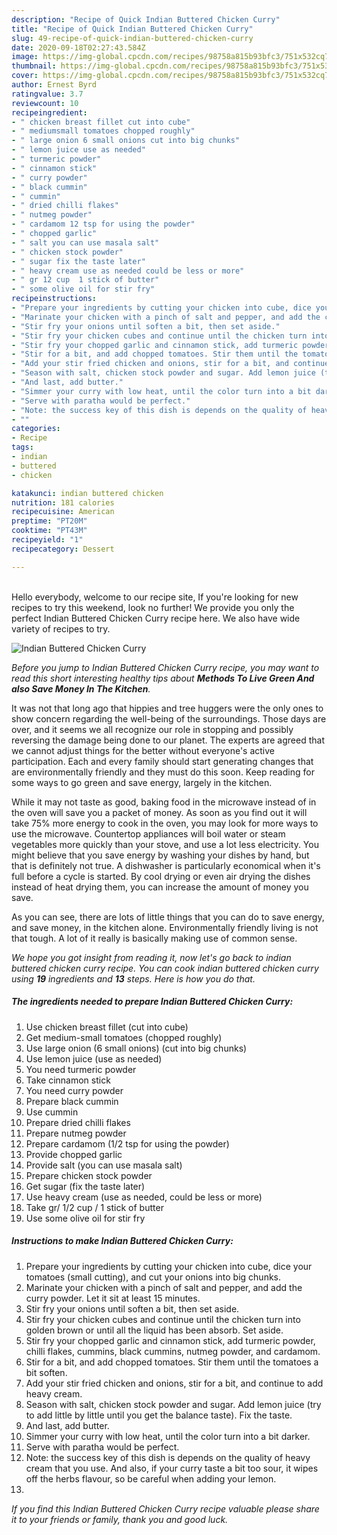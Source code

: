 ```yaml
---
description: "Recipe of Quick Indian Buttered Chicken Curry"
title: "Recipe of Quick Indian Buttered Chicken Curry"
slug: 49-recipe-of-quick-indian-buttered-chicken-curry
date: 2020-09-18T02:27:43.584Z
image: https://img-global.cpcdn.com/recipes/98758a815b93bfc3/751x532cq70/indian-buttered-chicken-curry-recipe-main-photo.jpg
thumbnail: https://img-global.cpcdn.com/recipes/98758a815b93bfc3/751x532cq70/indian-buttered-chicken-curry-recipe-main-photo.jpg
cover: https://img-global.cpcdn.com/recipes/98758a815b93bfc3/751x532cq70/indian-buttered-chicken-curry-recipe-main-photo.jpg
author: Ernest Byrd
ratingvalue: 3.7
reviewcount: 10
recipeingredient:
- " chicken breast fillet cut into cube"
- " mediumsmall tomatoes chopped roughly"
- " large onion 6 small onions cut into big chunks"
- " lemon juice use as needed"
- " turmeric powder"
- " cinnamon stick"
- " curry powder"
- " black cummin"
- " cummin"
- " dried chilli flakes"
- " nutmeg powder"
- " cardamom 12 tsp for using the powder"
- " chopped garlic"
- " salt you can use masala salt"
- " chicken stock powder"
- " sugar fix the taste later"
- " heavy cream use as needed could be less or more"
- " gr 12 cup  1 stick of butter"
- " some olive oil for stir fry"
recipeinstructions:
- "Prepare your ingredients by cutting your chicken into cube, dice your tomatoes (small cutting), and cut your onions into big chunks."
- "Marinate your chicken with a pinch of salt and pepper, and add the curry powder. Let it sit at least 15 minutes."
- "Stir fry your onions until soften a bit, then set aside."
- "Stir fry your chicken cubes and continue until the chicken turn into golden brown or until all the liquid has been absorb. Set aside."
- "Stir fry your chopped garlic and cinnamon stick, add turmeric powder, chilli flakes, cummins, black cummins, nutmeg powder, and cardamom."
- "Stir for a bit, and add chopped tomatoes. Stir them until the tomatoes a bit soften."
- "Add your stir fried chicken and onions, stir for a bit, and continue to add heavy cream."
- "Season with salt, chicken stock powder and sugar. Add lemon juice (try to add little by little until you get the balance taste). Fix the taste."
- "And last, add butter."
- "Simmer your curry with low heat, until the color turn into a bit darker."
- "Serve with paratha would be perfect."
- "Note: the success key of this dish is depends on the quality of heavy cream that you use. And also, if your curry taste a bit too sour, it wipes off the herbs flavour, so be careful when adding your lemon."
- ""
categories:
- Recipe
tags:
- indian
- buttered
- chicken

katakunci: indian buttered chicken 
nutrition: 181 calories
recipecuisine: American
preptime: "PT20M"
cooktime: "PT43M"
recipeyield: "1"
recipecategory: Dessert

---
```

<br>
Hello everybody, welcome to our recipe site, If you're looking for new recipes to try this weekend, look no further! We provide you only the perfect Indian Buttered Chicken Curry recipe here. We also have wide variety of recipes to try.
<br>


![Indian Buttered Chicken Curry](https://img-global.cpcdn.com/recipes/98758a815b93bfc3/751x532cq70/indian-buttered-chicken-curry-recipe-main-photo.jpg)

<i>Before you jump to Indian Buttered Chicken Curry recipe, you may want to read this short interesting healthy tips about 
<strong>Methods To Live Green And also Save Money In The Kitchen</strong>.</i>
</br>

It was not that long ago that hippies and tree huggers were the only ones to show concern regarding the well-being of the surroundings. Those days are over, and it seems we all recognize our role in stopping and possibly reversing the damage being done to our planet. The experts are agreed that we cannot adjust things for the better without everyone's active participation. Each and every family should start generating changes that are environmentally friendly and they must do this soon. Keep reading for some ways to go green and save energy, largely in the kitchen.

While it may not taste as good, baking food in the microwave instead of in the oven will save you a packet of money. As soon as you find out it will take 75% more energy to cook in the oven, you may look for more ways to use the microwave. Countertop appliances will boil water or steam vegetables more quickly than your stove, and use a lot less electricity. You might believe that you save energy by washing your dishes by hand, but that is definitely not true. A dishwasher is particularly economical when it's full before a cycle is started. By cool drying or even air drying the dishes instead of heat drying them, you can increase the amount of money you save.

As you can see, there are lots of little things that you can do to save energy, and save money, in the kitchen alone. Environmentally friendly living is not that tough. A lot of it really is basically making use of common sense.


<i>We hope you got insight from reading it, now let's go back to indian buttered chicken curry recipe. You can cook indian buttered chicken curry using <strong>19</strong> ingredients and <strong>13</strong> steps. Here is how you do that.
</i>

##### The ingredients needed to prepare Indian Buttered Chicken Curry:

1. Use  chicken breast fillet (cut into cube)
1. Get  medium-small tomatoes (chopped roughly)
1. Use  large onion (6 small onions) (cut into big chunks)
1. Use  lemon juice (use as needed)
1. You need  turmeric powder
1. Take  cinnamon stick
1. You need  curry powder
1. Prepare  black cummin
1. Use  cummin
1. Prepare  dried chilli flakes
1. Prepare  nutmeg powder
1. Prepare  cardamom (1/2 tsp for using the powder)
1. Provide  chopped garlic
1. Provide  salt (you can use masala salt)
1. Prepare  chicken stock powder
1. Get  sugar (fix the taste later)
1. Use  heavy cream (use as needed, could be less or more)
1. Take  gr/ 1/2 cup / 1 stick of butter
1. Use  some olive oil for stir fry


##### Instructions to make Indian Buttered Chicken Curry:

1. Prepare your ingredients by cutting your chicken into cube, dice your tomatoes (small cutting), and cut your onions into big chunks.
1. Marinate your chicken with a pinch of salt and pepper, and add the curry powder. Let it sit at least 15 minutes.
1. Stir fry your onions until soften a bit, then set aside.
1. Stir fry your chicken cubes and continue until the chicken turn into golden brown or until all the liquid has been absorb. Set aside.
1. Stir fry your chopped garlic and cinnamon stick, add turmeric powder, chilli flakes, cummins, black cummins, nutmeg powder, and cardamom.
1. Stir for a bit, and add chopped tomatoes. Stir them until the tomatoes a bit soften.
1. Add your stir fried chicken and onions, stir for a bit, and continue to add heavy cream.
1. Season with salt, chicken stock powder and sugar. Add lemon juice (try to add little by little until you get the balance taste). Fix the taste.
1. And last, add butter.
1. Simmer your curry with low heat, until the color turn into a bit darker.
1. Serve with paratha would be perfect.
1. Note: the success key of this dish is depends on the quality of heavy cream that you use. And also, if your curry taste a bit too sour, it wipes off the herbs flavour, so be careful when adding your lemon.
1. 


<i>If you find this Indian Buttered Chicken Curry recipe valuable please share it to your friends or family, thank you and good luck.</i>
